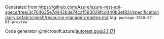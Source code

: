 Generated from https://github.com/Azure/azure-rest-api-specs/tree/3c764635e7d442b3e74caf593029fcd440b3ef82//specification/servicefabricmesh/resource-manager/readme.md tag: `package-2018-07-01-preview`

Code generator @microsoft.azure/autorest.go@2.1.171


